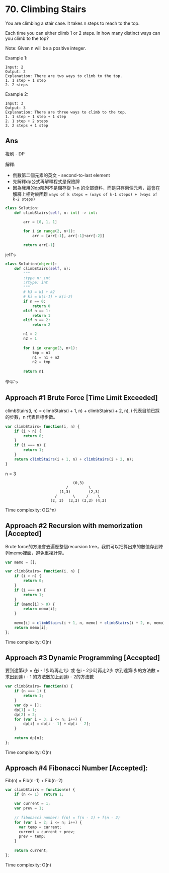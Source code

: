 # 70. Climbing Stairs
You are climbing a stair case. It takes n steps to reach to the top.

Each time you can either climb 1 or 2 steps. In how many distinct ways can you climb to the top?

Note: Given n will be a positive integer.

Example 1:
```
Input: 2
Output: 2
Explanation: There are two ways to climb to the top.
1. 1 step + 1 step
2. 2 steps
```
Example 2:
```
Input: 3
Output: 3
Explanation: There are three ways to climb to the top.
1. 1 step + 1 step + 1 step
2. 1 step + 2 steps
3. 2 steps + 1 step
```
## Ans
複刷 - DP

解釋:
* 倒數第二個元素的英文 - second-to-last element
* 先解釋dp公式再解釋程式是保險牌
* 因為我用的dp陣列不是儲存從 1~n 的全部資料，而是只存兩個元素，這會在解釋上相對較困難
    `ways of k steps = (ways of k-1 steps) + (ways of k-2 steps)`
```python 3
class Solution:
    def climbStairs(self, n: int) -> int:
        
        arr = [0, 1, 1]

        for i in range(2, n+1):
            arr = [arr[-1], arr[-1]+arr[-2]]

        return arr[-1]
```

jeff's
```python
class Solution(object):
    def climbStairs(self, n):
        """
        :type n: int
        :rtype: int
        """
        # k3 = k1 + k2
        # ki = k(i-1) + k(i-2)
        if n == 0:
            return 0
        elif n == 1:
            return 1
        elif n == 2:
            return 2

        n1 = 2
        n2 = 1
        
        for i in xrange(3, n+1):
            tmp = n1
            n1 = n1 + n2
            n2 = tmp
            
        return n1
```

學平's

## Approach #1 Brute Force [Time Limit Exceeded]
climbStairs(i, n) = climbStairs(i + 1, n) + climbStairs(i + 2, n), i 代表目前已踩的步數，n 代表目標步數。
```javascript
var climbStairs= function(i, n) {
    if (i > n) {
        return 0;
    }
    if (i === n) {
        return 1;
    }
    return climbStairs(i + 1, n) + climbStairs(i + 2, n);
}
```
n = 3
```
                              (0,3)
                           /         \
                        (1,3)        (2,3)
                      /       \     /    \
                    (2, 3)  (3,3) (3,3) (4,3)
```
Time complexity: O(2^n)

## Approach #2 Recursion with memorization [Accepted]
Brute force的方法會去遍歷整個recursion tree，我們可以把算出來的數值存到陣列memo裡面，避免重複計算。
```javascript
var memo = [];

var climbStairs= function(i, n) {
    if (i > n) {
        return 0;
    }
    if (i === n) {
        return 1;
    }
    if (memo[i] > 0) {
        return memo[i];
    }
  
    memo[i] = climbStairs(i + 1, n, memo) + climbStairs(i + 2, n, memo);
    return memo[i];
};
```
Time complexity: O(n)

## Approach #3 Dynamic Programming [Accepted]
要到達第i步 = 在i - 1步時再走1步 或 在i - 2步時再走2步
求到達第i步的方法數 = 求出到達 i - 1 的方法數加上到達i - 2的方法數

```javascript
var climbStairs= function(n) {
    if (n === 1) {
        return 1;
    }
    var dp = [];
    dp[1] = 1;
    dp[2] = 2;
    for (var i = 3; i <= n; i++) {
        dp[i] = dp[i - 1] + dp[i - 2];
    }
    
    return dp[n];
};
```
Time complexity: O(n)
## Approach #4 Fibonacci Number [Accepted]:
Fib(n) = Fib(n−1) + Fib(n−2)
```javascript
var climbStairs = function(n) {
    if (n <= 1)  return 1;
  
    var current = 1;
    var prev = 1;
  
    // fibonacci number: f(n) = f(n - 1) + f(n - 2)
    for (var i = 2; i <= n; i++) {
      var temp = current;
      current = current + prev;
      prev = temp;
    }
  
    return current;
};
```
Time complexity: O(n)